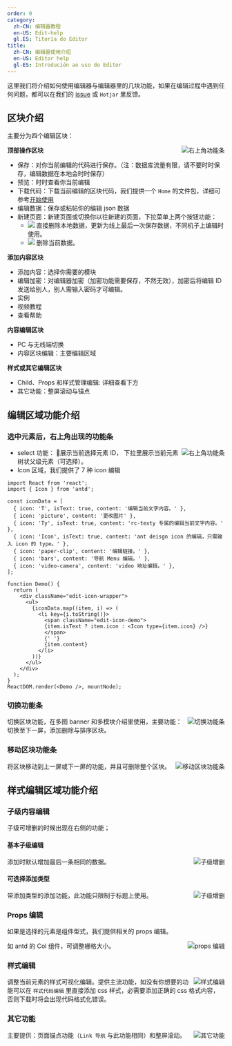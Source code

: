 ```yaml
---
order: 0
category:
  zh-CN: 编辑器教程
  en-US: Edit-help
  gl.ES: Titoría do Editor
title:
  zh-CN: 编辑器使用介绍
  en-US: Editor help
  gl-ES: Introdución ao uso do Editor
---
```


这里我们将介绍如何使用编辑器与编辑器里的几块功能，如果在编辑过程中遇到任何问题，都可以在我们的 [issue](https://github.com/ant-design/ant-design-landing/issues) 或 `Hotjar` 里反馈。

## 区块介绍

主要分为四个编辑区块：

<img class="preview-img" align="right" alt="右上角功能条" description="提供树状选择与区块功能编辑"  src="https://gw.alipayobjects.com/zos/rmsportal/zymxSqipeRCeobFxuQnP.png">

**顶部操作区块**
- 保存：对你当前编辑的代码进行保存。（注：数据库流量有限，请不要时时保存，编辑数据在本地会时时保存）
- 预览：时时查看你当前编辑
- 下载代码：下载当前编辑的区块代码，我们提供一个 `Home` 的文件包，详细可参考[开始使用](/docs/use/getting-started)
- 编辑数据：保存或粘帖你的编辑 json 数据
- 新建页面：新建页面或切换你以往新建的页面，下拉菜单上两个按钮功能：
  - <img src="https://gw.alipayobjects.com/zos/rmsportal/zTiJvnQFzPgdEMsRjxvB.jpg" class="img-basic"/> 直接删除本地数据，更新为线上最后一次保存数据，不同机子上编辑时使用。
  - <img src="https://gw.alipayobjects.com/zos/rmsportal/ZGylAJNxayVfdXMlYYcG.jpg" class="img-basic"/>  删除当前数据。

**添加内容区块**
- 添加内容：选择你需要的模块
- 编辑加密：对编辑器加密（加密功能需要保存，不然无效），加密后将编辑 ID 发送给别人，别人需输入密码才可编辑。
- 实例
- 视频教程
- 查看帮助

**内容编辑区块**
- PC 与无线端切换
- 内容区块编辑：主要编辑区域

**样式或其它编辑区块**
- Child、Props 和样式管理编辑: 详细查看下方
- 其它功能：整屏滚动与锚点

## 编辑区域功能介绍

### 选中元素后，右上角出现的功能条

<img class="preview-img" align="right" alt="右上角功能条" description="提供树状选择与区块功能编辑" src="https://gw.alipayobjects.com/zos/rmsportal/mMVKpRIxSQyyuzMocBnQ.jpg" >

- select 功能： 展示当前选择元素 ID， 下拉里展示当前元素树状父级元素（可选择）。
- Icon 区域，我们提供了 7 种 icon 编辑

<style>
.edit-icon-wrapper{
  padding-left: 16px;
}
.edit-icon-wrapper ul li {
  list-style-type: disc;
}
.edit-icon-demo{
  color: #fff;
  background: #2F54EB;
  padding: 0 8px;
  height: 24px;
  border-radius: 4px;
  display: inline-block;
  text-align: center;
  line-height: 24px;
}
</style>

```__react
import React from 'react';
import { Icon } from 'antd';

const iconData = [
  { icon: 'T', isText: true, content: '编辑当前文字内容。' },
  { icon: 'picture', content: '更改图片' },
  { icon: 'Ty', isText: true, content: 'rc-texty 专属的编辑当前文字内容。' },
  { icon: 'Icon', isText: true, content: 'ant deisgn icon 的编辑，只需输入 icon 的 type。' },
  { icon: 'paper-clip', content: '编辑链接。' },
  { icon: 'bars', content: '导航 Menu 编辑。' },
  { icon: 'video-camera', content: 'video 地址编辑。' },
];

function Demo() {
  return (
    <div className="edit-icon-wrapper">
      <ul>
        {iconData.map((item, i) => (
          <li key={i.toString()}>
            <span className="edit-icon-demo">
            {item.isText ? item.icon : <Icon type={item.icon} />}
            </span>
            {' '}
            {item.content}
          </li>
        ))}
      </ul>
    </div>
  );
}
ReactDOM.render(<Demo />, mountNode);
```

### 切换功能条

<img class="preview-img" align="right" alt="切换功能条" description="切换分屏的功能条" src="https://gw.alipayobjects.com/zos/rmsportal/tyeDqfxmDQtsSiUlhuSZ.jpg">

切换区块功能，在多图 banner 和多模块介绍里使用，主要功能：切换至下一屏，添加删除与排序区块。

### 移动区块功能条

<img class="preview-img" align="right" alt="移动区块功能条" description="上下移动区块与删除区块" src="https://gw.alipayobjects.com/zos/rmsportal/XZlMAEyydErXmkzSzbXY.jpg">

将区块移动到上一屏或下一屏的功能，并且可删除整个区块。

## 样式编辑区域功能介绍

### 子级内容编辑

子级可增删的时候出现在右侧的功能；

#### 基本子级编辑

<img class="preview-img" align="right" alt="子级增删" description="移动区块与删除区块" src="https://gw.alipayobjects.com/zos/rmsportal/wbovLkaLfSeczhXWJuVi.jpg">

添加时默认增加最后一条相同的数据。

#### 可选择添加类型

<img class="preview-img" align="right" alt="子级增删" description="可选择添加类型，移动区块与删除区块" src="https://gw.alipayobjects.com/zos/rmsportal/RWDgXBsrZEpDxAIflBNJ.jpg">

带添加类型的添加功能，此功能只限制于标题上使用。

### Props 编辑

如果是选择的元素是组件型式，我们提供相关的 props 编辑。

<img class="preview-img" align="right" alt="props 编辑" src="https://gw.alipayobjects.com/zos/rmsportal/yUWQkRSorCRiXCGlrCOM.jpg">

如 antd 的 Col 组件，可调整栅格大小。

### 样式编辑

<img class="preview-img" align="right" alt="样式编辑" src="https://gw.alipayobjects.com/zos/rmsportal/MGezUVWlekggsYPeZKLP.jpg">

调整当前元素的样式可视化编辑。提供主流功能，如没有你想要的功能可以在 `样式代码编辑` 里直接添加 css 样式，必需要添加正确的 css 格式内容，否则下载时将会出现代码格式化错误。

### 其它功能

<img class="preview-img" align="right" alt="其它功能" src="https://gw.alipayobjects.com/zos/rmsportal/MoOfsnZzXULUYsIOBNlD.jpg">

主要提供：页面锚点功能（`Link 导航` 与此功能相同）和整屏滚动。
